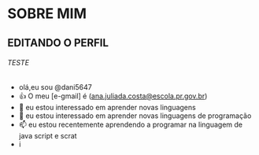 # SOBRE MIM

## EDITANDO O PERFIL

###### TESTE
-  olá,eu sou @dani5647
- 👍 O meu [e-gmail] é (ana.juliada.costa@escola.pr.gov.br)
- 🌱 eu estou interessado em aprender novas linguagens
- 💞️ eu estou interessado em aprender novas linguagens de programação
- 📫 eu estou recentemente aprendendo a programar na linguagem de java script e scrat 
-  i

<!---
dani5647/dani5647 is a ✨ special ✨ repository because its `README.md` (this file) appears on your GitHub profile.
You can click the Preview link to take a look at your changes.
--->
